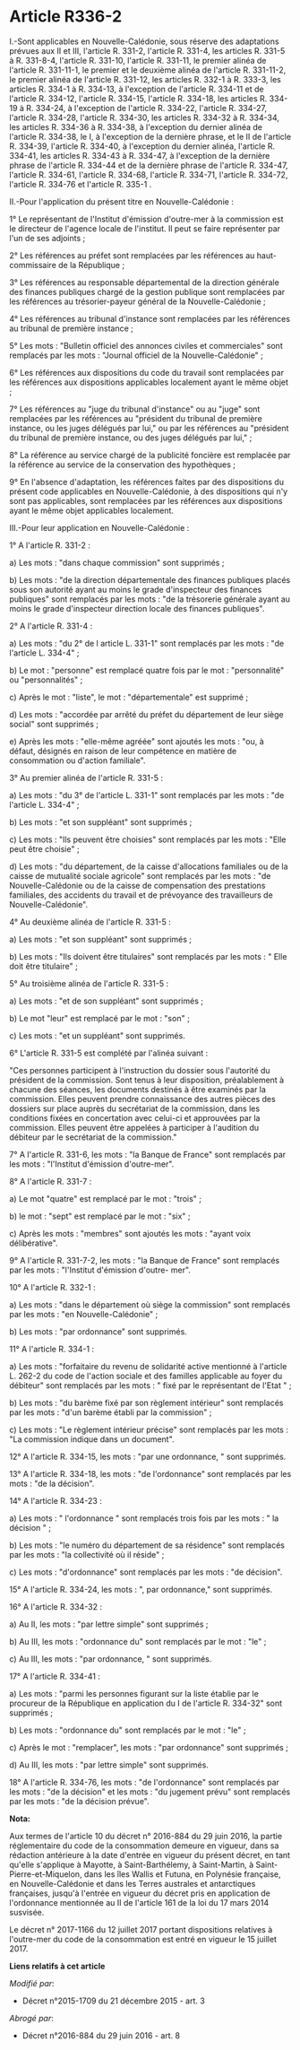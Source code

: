 # Article R336-2

I.-Sont applicables en Nouvelle-Calédonie, sous réserve des adaptations prévues aux II et III, l'article R. 331-2, l'article
R. 331-4, les articles R. 331-5 à R. 331-8-4, l'article R. 331-10, l'article R. 331-11, le premier alinéa de l'article R.
331-11-1, le premier et le deuxième alinéa de l'article R. 331-11-2, le premier alinéa de l'article R. 331-12, les articles
R. 332-1 à R. 333-3, les articles R. 334-1 à R. 334-13, à l'exception de l'article R. 334-11 et de l'article R. 334-12,
l'article R. 334-15, l'article R. 334-18, les articles R. 334-19 à R. 334-24, à l'exception de l'article R. 334-22, l'article
R. 334-27, l'article R. 334-28, l'article R. 334-30, les articles R. 334-32 à R. 334-34, les articles R. 334-36 à R. 334-38,
à l'exception du dernier alinéa de l'article R. 334-38, le I, à l'exception de la dernière phrase, et le II de l'article R.
334-39, l'article R. 334-40, à l'exception du dernier alinéa, l'article R. 334-41, les articles R. 334-43 à R. 334-47, à
l'exception de la dernière phrase de l'article R. 334-44 et de la dernière phrase de l'article R. 334-47, l'article R.
334-61, l'article R. 334-68, l'article R. 334-71, l'article R. 334-72, l'article R. 334-76 et l'article R. 335-1 . 

II.-Pour l'application du présent titre en Nouvelle-Calédonie : 

1° Le représentant de l'Institut d'émission d'outre-mer à la commission est le directeur de l'agence locale de l'institut. Il
peut se faire représenter par l'un de ses adjoints ; 

2° Les références au préfet sont remplacées par les références au haut-commissaire de la République ; 

3° Les références au responsable départemental de la direction générale des finances publiques chargé de la gestion publique
sont remplacées par les références au trésorier-payeur général de la Nouvelle-Calédonie ; 

4° Les références au tribunal d'instance sont remplacées par les références au tribunal de première instance ; 

5° Les mots : "Bulletin officiel des annonces civiles et commerciales" sont remplacés par les mots : "Journal officiel de la
Nouvelle-Calédonie" ; 

6° Les références aux dispositions du code du travail sont remplacées par les références aux dispositions applicables
localement ayant le même objet ; 

7° Les références au "juge du tribunal d'instance" ou au "juge" sont remplacées par les références au "président du tribunal
de première instance, ou les juges délégués par lui," ou par les références au "président du tribunal de première instance,
ou des juges délégués par lui," ; 

8° La référence au service chargé de la publicité foncière est remplacée par la référence au service de la conservation des
hypothèques ; 

9° En l'absence d'adaptation, les références faites par des dispositions du présent code applicables en Nouvelle-Calédonie, à
des dispositions qui n'y sont pas applicables, sont remplacées par les références aux dispositions ayant le même objet
applicables localement. 

III.-Pour leur application en Nouvelle-Calédonie : 

1° A l'article R. 331-2 : 

a) Les mots : "dans chaque commission" sont supprimés ; 

b) Les mots : "de la direction départementale des finances publiques placés sous son autorité ayant au moins le grade
d'inspecteur des finances publiques" sont remplacés par les mots : "de la trésorerie générale ayant au moins le grade
d'inspecteur direction locale des finances publiques". 

2° A l'article R. 331-4 : 

a) Les mots : "du 2° de l article L. 331-1" sont remplacés par les mots : "de l'article L. 334-4" ; 

b) Le mot : "personne" est remplacé quatre fois par le mot : "personnalité" ou "personnalités" ; 

c) Après le mot : "liste", le mot : "départementale" est supprimé ; 

d) Les mots : "accordée par arrêté du préfet du département de leur siège social" sont supprimés ; 

e) Après les mots : "elle-même agréée" sont ajoutés les mots : "ou, à défaut, désignés en raison de leur compétence en
matière de consommation ou d'action familiale". 

3° Au premier alinéa de l'article R. 331-5 : 

a) Les mots : "du 3° de l'article L. 331-1" sont remplacés par les mots : "de l'article L. 334-4" ; 

b) Les mots : "et son suppléant" sont supprimés ; 

c) Les mots : "Ils peuvent être choisies" sont remplacés par les mots : "Elle peut être choisie" ; 

d) Les mots : "du département, de la caisse d'allocations familiales ou de la caisse de mutualité sociale agricole" sont
remplacés par les mots : "de Nouvelle-Calédonie ou de la caisse de compensation des prestations familiales, des accidents du
travail et de prévoyance des travailleurs de Nouvelle-Calédonie". 

4° Au deuxième alinéa de l'article R. 331-5 : 

a) Les mots : "et son suppléant" sont supprimés ; 

b) Les mots : "Ils doivent être titulaires" sont remplacés par les mots : " Elle doit être titulaire" ; 

5° Au troisième alinéa de l'article R. 331-5 : 

a) Les mots : "et de son suppléant" sont supprimés ; 

b) Le mot "leur" est remplacé par le mot : "son" ; 

c) Les mots : "et un suppléant" sont supprimés. 

6° L'article R. 331-5 est complété par l'alinéa suivant : 

"Ces personnes participent à l'instruction du dossier sous l'autorité du président de la commission. Sont tenus à leur
disposition, préalablement à chacune des séances, les documents destinés à être examinés par la commission. Elles peuvent
prendre connaissance des autres pièces des dossiers sur place auprès du secrétariat de la commission, dans les conditions
fixées en concertation avec celui-ci et approuvées par la commission. Elles peuvent être appelées à participer à l'audition
du débiteur par le secrétariat de la commission." 

7° A l'article R. 331-6, les mots : "la Banque de France" sont remplacés par les mots : "l'Institut d'émission d'outre-mer". 

8° A l'article R. 331-7 : 

a) Le mot "quatre" est remplacé par le mot : "trois" ; 

b) le mot : "sept" est remplacé par le mot : "six" ; 

c) Après les mots : "membres" sont ajoutés les mots : "ayant voix délibérative". 

9° A l'article R. 331-7-2, les mots : "la Banque de France" sont remplacés par les mots : "l'Institut d'émission d'outre-
mer". 

10° A l'article R. 332-1 : 

a) Les mots : "dans le département où siège la commission" sont remplacés par les mots : "en Nouvelle-Calédonie" ; 

b) Les mots : "par ordonnance" sont supprimés. 

11° A l'article R. 334-1 : 

a) Les mots : "forfaitaire du revenu de solidarité active mentionné à l'article L. 262-2 du code de l'action sociale et des
familles applicable au foyer du débiteur" sont remplacés par les mots : " fixé par le représentant de l'Etat " ; 

b) Les mots : "du barème fixé par son règlement intérieur" sont remplacés par les mots : "d'un barème établi par la
commission" ; 

c) Les mots : "Le règlement intérieur précise" sont remplacés par les mots : "La commission indique dans un document". 

12° A l'article R. 334-15, les mots : "par une ordonnance, " sont supprimés. 

13° A l'article R. 334-18, les mots : "de l'ordonnance" sont remplacés par les mots : "de la décision". 

14° A l'article R. 334-23 : 

a) Les mots : " l'ordonnance " sont remplacés trois fois par les mots : " la décision " ; 

b) Les mots : "le numéro du département de sa résidence" sont remplacés par les mots : "la collectivité où il réside" ; 

c) Les mots : "d'ordonnance" sont remplacés par les mots : "de décision". 

15° A l'article R. 334-24, les mots : ", par ordonnance," sont supprimés. 

16° A l'article R. 334-32 : 

a) Au II, les mots : "par lettre simple" sont supprimés ; 

b) Au III, les mots : "ordonnance du" sont remplacés par le mot : "le" ; 

c) Au III, les mots : "par ordonnance, " sont supprimés. 

17° A l'article R. 334-41 : 

a) Les mots : "parmi les personnes figurant sur la liste établie par le procureur de la République en application du I de
l'article R. 334-32" sont supprimés ; 

b) Les mots : "ordonnance du" sont remplacés par le mot : "le" ; 

c) Après le mot : "remplacer", les mots : "par ordonnance" sont supprimés ; 

d) Au III, les mots : "par lettre simple" sont supprimés. 

18° A l'article R. 334-76, les mots : "de l'ordonnance" sont remplacés par les mots : "de la décision" et les mots : "du
jugement prévu" sont remplacés par les mots : "de la décision prévue".

**Nota:**

Aux termes de l'article 10 du décret n° 2016-884 du 29 juin 2016, la partie réglementaire du code de la consommation demeure
en vigueur, dans sa rédaction antérieure à la        date d'entrée en vigueur du présent  décret, en tant qu'elle s'applique
à Mayotte, à Saint-Barthélemy, à Saint-Martin, à Saint-Pierre-et-Miquelon, dans les îles Wallis et Futuna, en Polynésie
française, en Nouvelle-Calédonie et dans les Terres australes et antarctiques françaises, jusqu'à l'entrée en vigueur du
décret pris en application de l'ordonnance mentionnée au II de l'article 161 de la loi du 17 mars 2014 susvisée. 

Le décret n° 2017-1166 du 12 juillet 2017 portant dispositions relatives à l'outre-mer du code de la consommation est entré
en vigueur le 15 juillet 2017.

**Liens relatifs à cet article**

_Modifié par_:

  - Décret n°2015-1709 du 21 décembre 2015 - art. 3

_Abrogé par_:

  - Décret n°2016-884 du 29 juin 2016 - art. 8
